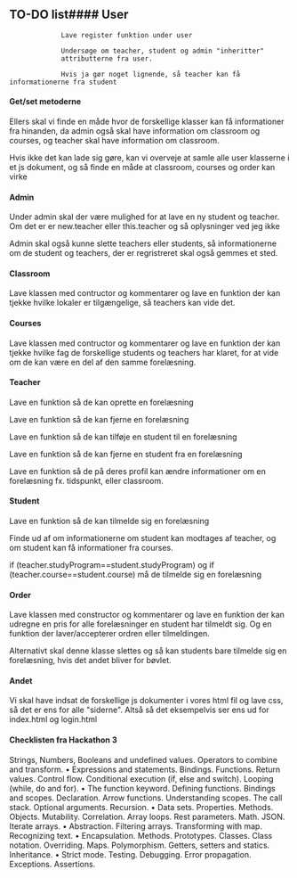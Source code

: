 ## **TO-DO list**#### **User**
                 
                 Lave register funktion under user
                 
                 Undersøge om teacher, student og admin "inheritter"
                 attributterne fra user.
                 
                 Hvis ja gør noget lignende, så teacher kan få informationerne fra student



#### **Get/set metoderne**

Ellers skal vi finde en måde hvor de forskellige klasser kan få informationer fra hinanden, da admin også skal have information om classroom og courses, og teacher skal have information om classroom.

Hvis ikke det kan lade sig gøre, kan vi overveje at samle alle user klasserne i et js dokument, og så finde en måde at classroom, courses og order kan virke 

#### **Admin**

Under admin skal der være mulighed for at lave en ny student og teacher. Om det er er new.teacher eller this.teacher og så oplysninger ved jeg ikke

Admin skal også kunne slette teachers eller students, så informationerne om de student og teachers, der er regristreret skal også gemmes et sted. 

#### **Classroom**

Lave klassen med contructor og kommentarer og lave en funktion der kan tjekke hvilke lokaler er tilgængelige, så teachers kan vide det.

#### **Courses**

Lave klassen med contructor og kommentarer og lave en funktion der kan tjekke hvilke fag de forskellige students og teachers har klaret, for at vide om de kan være en del af den samme forelæsning.


#### **Teacher**

Lave en funktion så de kan oprette en forelæsning

Lave en funktion så de kan fjerne en forelæsning

Lave en funktion så de kan tilføje en student til en forelæsning

Lave en funktion så de kan fjerne en student fra en forelæsning

Lave en funktion så de på deres profil kan ændre informationer om en forelæsning fx. tidspunkt, eller classroom.

#### **Student**

Lave en funktion så de kan tilmelde sig en forelæsning

Finde ud af om informationerne om student kan modtages af teacher, og om student kan få informationer fra courses.

 if (teacher.studyProgram==student.studyProgram) og  if (teacher.course==student.course) må de tilmelde sig en forelæsning

#### **Order**

Lave klassen med constructor og kommentarer og lave en funktion der kan udregne en pris for alle forelæsninger en student har tilmeldt sig. Og en funktion der laver/accepterer ordren eller tilmeldingen.

Alternativt skal denne klasse slettes og så kan students bare tilmelde sig en forelæsning, hvis det andet bliver for bøvlet.  

#### **Andet**

Vi skal have indsat de forskellige js dokumenter i vores html fil og lave css, så det er ens for alle "siderne". Altså så det eksempelvis ser ens ud for index.html og login.html





#### **Checklisten fra Hackathon 3**

 Strings, Numbers, Booleans and undefined values. Operators to combine and transform.
• Expressions and statements. Bindings. Functions. Return values. Control flow. Conditional
execution (if, else and switch). Looping (while, do and for).
• The function keyword. Defining functions. Bindings and scopes. Declaration. Arrow functions.
Understanding scopes. The call stack. Optional arguments. Recursion.
• Data sets. Properties. Methods. Objects. Mutability. Correlation. Array loops. Rest parameters.
Math. JSON. Iterate arrays.
• Abstraction. Filtering arrays. Transforming with map. Recognizing text.
• Encapsulation. Methods. Prototypes. Classes. Class notation. Overriding. Maps. Polymorphism.
Getters, setters and statics. Inheritance.
• Strict mode. Testing. Debugging. Error propagation. Exceptions. Assertions.